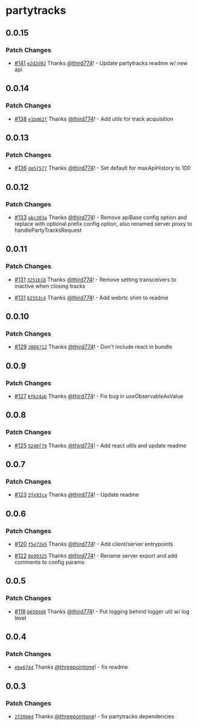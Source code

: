 # partytracks

## 0.0.15

### Patch Changes

- [#141](https://github.com/threepointone/partyserver/pull/141) [`e2d2d92`](https://github.com/threepointone/partyserver/commit/e2d2d925ccc75dc4ec84005c854768961885a93b) Thanks [@third774](https://github.com/third774)! - Update partytracks readme w/ new api

## 0.0.14

### Patch Changes

- [#138](https://github.com/threepointone/partyserver/pull/138) [`e1bd62f`](https://github.com/threepointone/partyserver/commit/e1bd62f025c038213d9f9083819f9a2b97842ce6) Thanks [@third774](https://github.com/third774)! - Add utils for track acquisition

## 0.0.13

### Patch Changes

- [#136](https://github.com/threepointone/partyserver/pull/136) [`de57577`](https://github.com/threepointone/partyserver/commit/de575776132b3c4a256d072342d18c4731fc2333) Thanks [@third774](https://github.com/third774)! - Set default for maxApiHistory to 100

## 0.0.12

### Patch Changes

- [#133](https://github.com/threepointone/partyserver/pull/133) [`abc383a`](https://github.com/threepointone/partyserver/commit/abc383a33850e0110b5f3f861a7b4db9ec41f40e) Thanks [@third774](https://github.com/third774)! - Remove apiBase config option and replace with optional prefix config option, also renamed server proxy to handlePartyTracksRequest

## 0.0.11

### Patch Changes

- [#131](https://github.com/threepointone/partyserver/pull/131) [`3251b18`](https://github.com/threepointone/partyserver/commit/3251b181abd72e14a064427d66ae32400580749d) Thanks [@third774](https://github.com/third774)! - Remove setting transceivers to inactive when closing tracks

- [#131](https://github.com/threepointone/partyserver/pull/131) [`62553c4`](https://github.com/threepointone/partyserver/commit/62553c407eff604cca7586da633896148178cbdd) Thanks [@third774](https://github.com/third774)! - Add webrtc shim to readme

## 0.0.10

### Patch Changes

- [#129](https://github.com/threepointone/partyserver/pull/129) [`3088712`](https://github.com/threepointone/partyserver/commit/30887129eb3eb0a6d80798447aded96089dd46ef) Thanks [@third774](https://github.com/third774)! - Don't include react in bundle

## 0.0.9

### Patch Changes

- [#127](https://github.com/threepointone/partyserver/pull/127) [`6f624ab`](https://github.com/threepointone/partyserver/commit/6f624abff1278c64a2550d9a211807472b553644) Thanks [@third774](https://github.com/third774)! - Fix bug in useObservableAsValue

## 0.0.8

### Patch Changes

- [#125](https://github.com/threepointone/partyserver/pull/125) [`5240f79`](https://github.com/threepointone/partyserver/commit/5240f798a64b3f3dabece62bb3d0587a703ae875) Thanks [@third774](https://github.com/third774)! - Add react utils and update readme

## 0.0.7

### Patch Changes

- [#123](https://github.com/threepointone/partyserver/pull/123) [`2fe93ca`](https://github.com/threepointone/partyserver/commit/2fe93ca38d70fd333ba61ef6122b9df070e6e8c8) Thanks [@third774](https://github.com/third774)! - Update readme

## 0.0.6

### Patch Changes

- [#120](https://github.com/threepointone/partyserver/pull/120) [`f5e72e5`](https://github.com/threepointone/partyserver/commit/f5e72e58ed0f01cdb30b3c65489d49dc9bd24b22) Thanks [@third774](https://github.com/third774)! - Add client/server entrypoints

- [#122](https://github.com/threepointone/partyserver/pull/122) [`8e99325`](https://github.com/threepointone/partyserver/commit/8e993250de211ab00882e0e5d5c22b23fd375c2a) Thanks [@third774](https://github.com/third774)! - Rename server export and add comments to config params

## 0.0.5

### Patch Changes

- [#118](https://github.com/threepointone/partyserver/pull/118) [`b650dd8`](https://github.com/threepointone/partyserver/commit/b650dd8c4c32d7e1d19987d4693ec09ff702d39c) Thanks [@third774](https://github.com/third774)! - Put logging behind logger util w/ log level

## 0.0.4

### Patch Changes

- [`ebe674d`](https://github.com/threepointone/partyserver/commit/ebe674d1006c9a57da511c18b25c5278def9250b) Thanks [@threepointone](https://github.com/threepointone)! - fix readme

## 0.0.3

### Patch Changes

- [`2f20b6d`](https://github.com/threepointone/partyserver/commit/2f20b6d4341bb5c117b933b53946d67178ed512f) Thanks [@threepointone](https://github.com/threepointone)! - fix partytracks dependencies
